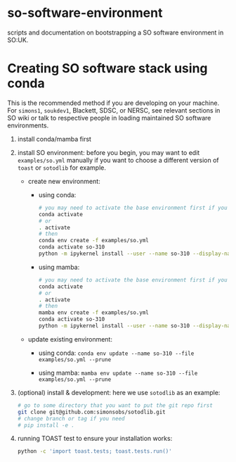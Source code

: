 # so-software-environment

scripts and documentation on bootstrapping a SO software environment in SO:UK.

# Creating SO software stack using conda

This is the recommended method if you are developing on your machine. For `simons1`, `soukdev1`, Blackett, SDSC, or NERSC, see relevant sections in SO wiki or talk to respective people in loading maintained SO software environments.

1. install conda/mamba first

2. install SO environment: before you begin, you may want to edit `examples/so.yml` manually if you want to choose a different version of `toast` or `sotodlib` for example.

    - create new environment:

        - using conda:

            ```sh
            # you may need to activate the base environment first if you haven't done so.
            conda activate
            # or
            . activate
            # then
            conda env create -f examples/so.yml
            conda activate so-310
            python -m ipykernel install --user --name so-310 --display-name so-310
            ```

        - using mamba:

            ```sh
            # you may need to activate the base environment first if you haven't done so.
            conda activate
            # or
            . activate
            # then
            mamba env create -f examples/so.yml
            conda activate so-310
            python -m ipykernel install --user --name so-310 --display-name so-310
            ```

    - update existing environment:

        - using conda: `conda env update --name so-310 --file examples/so.yml --prune`

        - using mamba: `mamba env update --name so-310 --file examples/so.yml --prune`

3. (optional) install & development: here we use `sotodlib` as an example:

    ```sh
    # go to some directory that you want to put the git repo first
    git clone git@github.com:simonsobs/sotodlib.git
    # change branch or tag if you need
    # pip install -e .
    ```

4. running TOAST test to ensure your installation works:

    ```sh
    python -c 'import toast.tests; toast.tests.run()'
    ```
